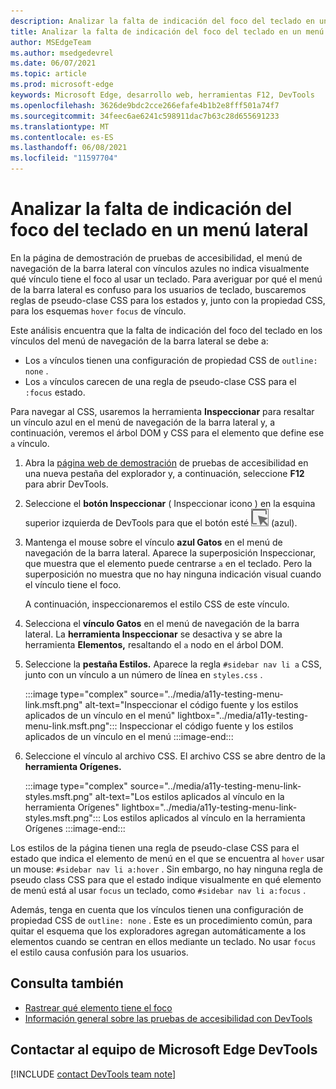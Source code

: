 ```yaml
---
description: Analizar la falta de indicación del foco del teclado en un menú de barra lateral, debido a la falta de una regla de pseudo-clase CSS para el estado de foco en un vínculo, combinado con el vínculo sin configuración de esquema.
title: Analizar la falta de indicación del foco del teclado en un menú lateral
author: MSEdgeTeam
ms.author: msedgedevrel
ms.date: 06/07/2021
ms.topic: article
ms.prod: microsoft-edge
keywords: Microsoft Edge, desarrollo web, herramientas F12, DevTools
ms.openlocfilehash: 3626de9bdc2cce266efafe4b1b2e8fff501a74f7
ms.sourcegitcommit: 34feec6ae6241c598911dac7b63c28d655691233
ms.translationtype: MT
ms.contentlocale: es-ES
ms.lasthandoff: 06/08/2021
ms.locfileid: "11597704"
---
```

# <a name="analyze-the-lack-of-indication-of-keyboard-focus-in-a-sidebar-menu"></a>Analizar la falta de indicación del foco del teclado en un menú lateral

<!-- Inspect tool, and CSS rules: pseudo-classes for states -->

En la página de demostración de pruebas de accesibilidad, el menú de navegación de la barra lateral con vínculos azules no indica visualmente qué vínculo tiene el foco al usar un teclado.  Para averiguar por qué el menú de la barra lateral es confuso para los usuarios de teclado, buscaremos reglas de pseudo-clase CSS para los estados y, junto con la propiedad CSS, para los esquemas `hover` `focus` de vínculo.  

Este análisis encuentra que la falta de indicación del foco del teclado en los vínculos del menú de navegación de la barra lateral se debe a:
*  Los `a` vínculos tienen una configuración de propiedad CSS de `outline: none` .
*  Los `a` vínculos carecen de una regla de pseudo-clase CSS para el `:focus` estado.

Para navegar al CSS, usaremos la herramienta **Inspeccionar** para resaltar un vínculo azul en el menú de navegación de la barra lateral y, a continuación, veremos el árbol DOM y CSS para el elemento que define ese `a` vínculo.

1.  Abra la [página web de demostración][DevToolsA11yErrorsDemopage] de pruebas de accesibilidad en una nueva pestaña del explorador y, a continuación, seleccione **F12** para abrir DevTools.

1.  Seleccione el **botón Inspeccionar** \( Inspeccionar icono \) en la esquina superior izquierda de DevTools para que el botón esté ![ resaltado ](../media/inspect-icon.msft.png) (azul).

1.  Mantenga el mouse sobre el vínculo **azul Gatos** en el menú de navegación de la barra lateral.  Aparece la superposición Inspeccionar, que muestra que el elemento puede centrarse `a` en el teclado.  Pero la superposición no muestra que no hay ninguna indicación visual cuando el vínculo tiene el foco.

    A continuación, inspeccionaremos el estilo CSS de este vínculo.
 
1.  Selecciona el **vínculo Gatos** en el menú de navegación de la barra lateral.  La **herramienta Inspeccionar** se desactiva y se abre la herramienta **Elementos,** resaltando el `a` nodo en el árbol DOM.

1.  Seleccione la **pestaña Estilos.**  Aparece la regla `#sidebar nav li a` CSS, junto con un vínculo a un número de línea en `styles.css` .

    :::image type="complex" source="../media/a11y-testing-menu-link.msft.png" alt-text="Inspeccionar el código fuente y los estilos aplicados de un vínculo en el menú" lightbox="../media/a11y-testing-menu-link.msft.png":::
        Inspeccionar el código fuente y los estilos aplicados de un vínculo en el menú
    :::image-end:::
    
1.  Seleccione el vínculo al archivo CSS.  El archivo CSS se abre dentro de la **herramienta Orígenes.**

    :::image type="complex" source="../media/a11y-testing-menu-link-styles.msft.png" alt-text="Los estilos aplicados al vínculo en la herramienta Orígenes" lightbox="../media/a11y-testing-menu-link-styles.msft.png":::
        Los estilos aplicados al vínculo en la herramienta Orígenes
    :::image-end:::
    
Los estilos de la página tienen una regla de pseudo-clase CSS para el estado que indica el elemento de menú en el que se encuentra al `hover` usar un mouse: `#sidebar nav li a:hover` .  Sin embargo, no hay ninguna regla de pseudo class CSS para que el estado indique visualmente en qué elemento de menú está al usar `focus` un teclado, como `#sidebar nav li a:focus` .

Además, tenga en cuenta que los vínculos tienen una configuración de propiedad CSS de `outline: none` .  Este es un procedimiento común, para quitar el esquema que los exploradores agregan automáticamente a los elementos cuando se centran en ellos mediante un teclado.  No usar `focus` el estilo causa confusión para los usuarios.


## <a name="see-also"></a>Consulta también 

*  [Rastrear qué elemento tiene el foco](focus.md)
*  [Información general sobre las pruebas de accesibilidad con DevTools](accessibility-testing-in-devtools.md)


## <a name="getting-in-touch-with-the-microsoft-edge-devtools-team"></a>Contactar al equipo de Microsoft Edge DevTools  

[!INCLUDE [contact DevTools team note](../includes/contact-devtools-team-note.md)]  


<!-- links -->
[DevToolsA11yErrorsDemopage]: https://microsoftedge.github.io/DevToolsSamples/a11y-testing/page-with-errors.html "Página web de demostración de pruebas de accesibilidad | GitHub"
